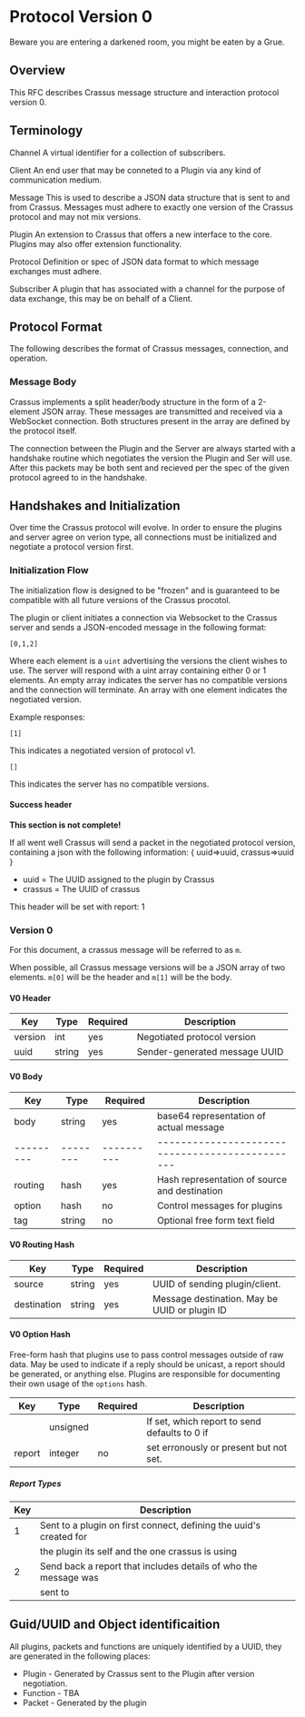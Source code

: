 # Protocol Version 0

Beware you are entering a darkened room, you might be eaten by a Grue.

## Overview

This RFC describes Crassus message structure and interaction protocol version
0.

## Terminology

Channel		A virtual identifier for a collection of subscribers.

Client 		An end user that may be conneted to a Plugin via any kind 
		of communication medium.

Message		This is used to describe a JSON data structure that is sent to 
 		and from Crassus. Messages must adhere to exactly one version
		of the Crassus protocol and may not mix versions.

Plugin		An extension to Crassus that offers a new interface to the 
		core. Plugins may also offer extension functionality.

Protocol 	Definition or spec of JSON data format to which message
		exchanges must adhere.

Subscriber	A plugin that has associated with a channel for the purpose of
 		data exchange, this may be on behalf of a Client.


## Protocol Format

The following describes the format of Crassus messages, connection, and
operation.

### Message Body

Crassus implements a split header/body structure in the form of a 2-element
JSON array. These messages are transmitted and received via a WebSocket 
connection. Both structures present in the array are defined by the
protocol itself.

The connection between the Plugin and the Server are always started with a
handshake routine which negotiates the version the Plugin and Ser will use. 
After this packets may be both sent and recieved per the spec of the given
protocol agreed to in the handshake.

## Handshakes and Initialization

Over time the Crassus protocol will evolve. In order to ensure the plugins and 
server agree on verion type, all connections must be initialized and negotiate
a protocol version first.

### Initialization Flow

The initialization flow is designed to be "frozen" and is guaranteed to be
compatible with all future versions of the Crassus procotol.

The plugin or client initiates a connection via Websocket to the Crassus server
and sends a JSON-encoded message in the following format:

```
[0,1,2]
```

Where each element is a `uint` advertising the versions the client wishes to
use. The server will respond with a uint array containing either 0 or 1
elements. An empty array indicates the server has no compatible versions and
the connection will terminate. An array with one element indicates the
negotiated version.

Example responses:
```
[1]
```

This indicates a negotiated version of protocol v1. 

```
[]
```

This indicates the server has no compatible versions.

#### Success header

**This section is not complete!**

If all went well Crassus will send a packet in the negotiated protocol version, containing a json with the following information: { uuid=>uuid, crassus=>uuid }

* uuid		= The UUID assigned to the plugin by Crassus
* crassus	= The UUID of crassus

This header will be set with report: 1

### Version 0

For this document, a crassus message will be referred to as `m`. 

When possible, all Crassus message versions will be a JSON array of two 
elements. `m[0]` will be the header and `m[1]` will be the body.

#### V0 Header

| Key     | Type   | Required | Description                   | 
|---------|--------|----------|-------------------------------|
| version | int    | yes      | Negotiated protocol version   |
| uuid    | string | yes      | Sender-generated message UUID |


#### V0 Body

| Key     | Type   | Required | Description                                   | 
|---------|--------|----------|-----------------------------------------------|
| body    | string | yes      | base64 representation of actual message       |
|---------|--------|----------|-----------------------------------------------|
| routing | hash   | yes      | Hash representation of source and destination | 
| option  | hash   | no       | Control messages for plugins                  |
| tag     | string | no       | Optional free form text field                 |

#### V0 Routing Hash

| Key         | Type   | Required | Description                                   | 
|-------------|--------|----------|-----------------------------------------------|
| source      | string | yes      | UUID of sending plugin/client.                | 
| destination | string | yes      | Message destination. May be UUID or plugin ID | 

#### V0 Option Hash

Free-form hash that plugins use to pass control messages outside of raw data.
May be used to indicate if a reply should be unicast, a report should be
generated, or anything else. Plugins are responsible for documenting their own
usage of the `options` hash.

| Key         | Type     | Required | Description                                   | 
|-------------|----------|----------|-----------------------------------------------|
|             | unsigned |          | If set, which report to send defaults to 0 if |
| report      | integer  | no       | set erronously or present but not set.

##### Report Types

| Key         |  Description                                                       | 
|-------------|--------------------------------------------------------------------|
| 1           | Sent to a plugin on first connect, defining the uuid's created for |
|             | the plugin its self and the one crassus is using                   |
| 2           | Send back a report that includes details of who the message was    |
|             | sent to 														   |

## Guid/UUID and Object identificaition

All plugins, packets and functions are uniquely identified by a UUID, they are generated in the following places:
* Plugin - Generated by Crassus sent to the Plugin after version negotiation.
* Function - TBA
* Packet - Generated by the plugin